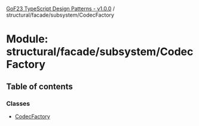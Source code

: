 [GoF23 TypeScript Design Patterns - v1.0.0](../README.md) / structural/facade/subsystem/CodecFactory

# Module: structural/facade/subsystem/CodecFactory

## Table of contents

### Classes

- [CodecFactory](../classes/structural_facade_subsystem_CodecFactory.CodecFactory.md)
